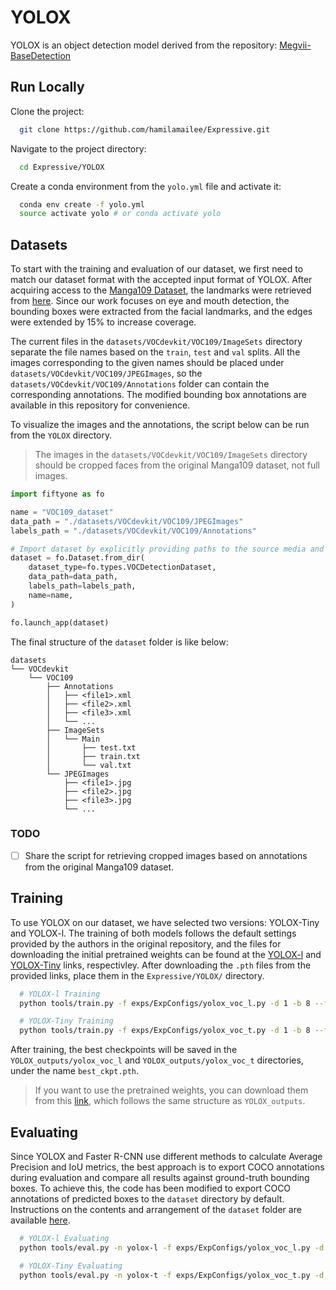 # YOLOX

YOLOX is an object detection model derived from the repository: [Megvii-BaseDetection](https://github.com/Megvii-BaseDetection/YOLOX)

## Run Locally

Clone the project:

```bash
  git clone https://github.com/hamilamailee/Expressive.git
```

Navigate to the project directory:

```bash
  cd Expressive/YOLOX
```

Create a conda environment from the `yolo.yml` file and activate it:

```bash
  conda env create -f yolo.yml
  source activate yolo # or conda activate yolo
```


## Datasets

To start with the training and evaluation of our dataset, we first need to match our dataset format with the accepted input format of YOLOX. After acquiring access to the [Manga109 Dataset](http://www.manga109.org/en/), the landmarks were retrieved from [here](https://github.com/oaugereau/FacialLandmarkManga). Since our work focuses on eye and mouth detection, the bounding boxes were extracted from the facial landmarks, and the edges were extended by 15% to increase coverage.

The current files in the `datasets/VOCdevkit/VOC109/ImageSets` directory separate the file names based on the `train`, `test` and `val` splits. All the images corresponding to the given names should be placed under `datasets/VOCdevkit/VOC109/JPEGImages`, so the `datasets/VOCdevkit/VOC109/Annotations` folder can contain the corresponding annotations. The modified bounding box annotations are available in this repository for convenience.

To visualize the images and the annotations, the script below can be run from the `YOLOX` directory.

> The images in the `datasets/VOCdevkit/VOC109/ImageSets` directory should be cropped faces from the original Manga109 dataset, not full images.

```python
import fiftyone as fo

name = "VOC109_dataset"
data_path = "./datasets/VOCdevkit/VOC109/JPEGImages"
labels_path = "./datasets/VOCdevkit/VOC109/Annotations"

# Import dataset by explicitly providing paths to the source media and labels
dataset = fo.Dataset.from_dir(
    dataset_type=fo.types.VOCDetectionDataset,
    data_path=data_path,
    labels_path=labels_path,
    name=name,
)

fo.launch_app(dataset)
```

The final structure of the `dataset` folder is like below:

```
datasets
└── VOCdevkit
    └── VOC109
        ├── Annotations
        │   ├── <file1>.xml
        │   ├── <file2>.xml
        │   ├── <file3>.xml
        │   └── ...
        ├── ImageSets
        │   └── Main
        │       ├── test.txt
        │       ├── train.txt
        │       └── val.txt
        └── JPEGImages
            ├── <file1>.jpg
            ├── <file2>.jpg
            ├── <file3>.jpg
            └── ...
```

### TODO
- [ ] Share the script for retrieving cropped images based on annotations from the original Manga109 dataset.
## Training

To use YOLOX on our dataset, we have selected two versions: YOLOX-Tiny and YOLOX-l. The training of both models follows the default settings provided by the authors in the original repository, and the files for downloading the initial pretrained weights can be found at the [YOLOX-l](https://drive.google.com/file/d/13ZChAp4VTmE5L-0NLEaibag98gurBR0s/view?usp=sharing) and [YOLOX-Tiny](https://drive.google.com/file/d/1kSIWV-CEEMtdHgs0grh_qw7m0eziqlVi/view?usp=drive_link) links, respectivley. After downloading the `.pth` files from the provided links, place them in the `Expressive/YOLOX/` directory. 

```bash
  # YOLOX-l Training
  python tools/train.py -f exps/ExpConfigs/yolox_voc_l.py -d 1 -b 8 --fp16 -o -c yolox_l.pth
```
```bash
  # YOLOX-Tiny Training
  python tools/train.py -f exps/ExpConfigs/yolox_voc_t.py -d 1 -b 8 --fp16 -o -c yolox_tiny.pth
```
After training, the best checkpoints will be saved in the `YOLOX_outputs/yolox_voc_l` and `YOLOX_outputs/yolox_voc_t` directories, under the name `best_ckpt.pth`. 

> If you want to use the pretrained weights, you can download them from this [link](https://drive.google.com/drive/folders/1wdWdzIgH2G84_RILtLOEddCRh8MBC-dB?usp=drive_link), which follows the same structure as `YOLOX_outputs`.

## Evaluating

Since YOLOX and Faster R-CNN use different methods to calculate Average Precision and IoU metrics, the best approach is to export COCO annotations during evaluation and compare all results against ground-truth bounding boxes. To achieve this, the code has been modified to export COCO annotations of predicted boxes to the `dataset` directory by default. Instructions on the contents and arrangement of the `dataset` folder are available [here](#Dataset).

```bash
  # YOLOX-l Evaluating
  python tools/eval.py -n yolox-l -f exps/ExpConfigs/yolox_voc_l.py -d 1 -b 8 --fp16 -c ./YOLOX_outputs/yolox_voc_l/best_ckpt.pth --conf 0.001
```
```bash
  # YOLOX-Tiny Evaluating
  python tools/eval.py -n yolox-t -f exps/ExpConfigs/yolox_voc_t.py -d 1 -b 8 --fp16-c ./YOLOX_outputs/yolox_voc_t/best_ckpt.pth --conf 0.001
```
